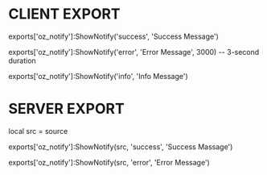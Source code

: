 # CLIENT EXPORT

exports['oz_notify']:ShowNotify('success', 'Success Message')

exports['oz_notify']:ShowNotify('error', 'Error Message', 3000) -- 3-second duration

exports['oz_notify']:ShowNotify('info', 'Info Message')

# SERVER EXPORT

local src = source

exports['oz_notify']:ShowNotify(src, 'success', 'Success Massage')

exports['oz_notify']:ShowNotify(src, 'error', 'Error Message')